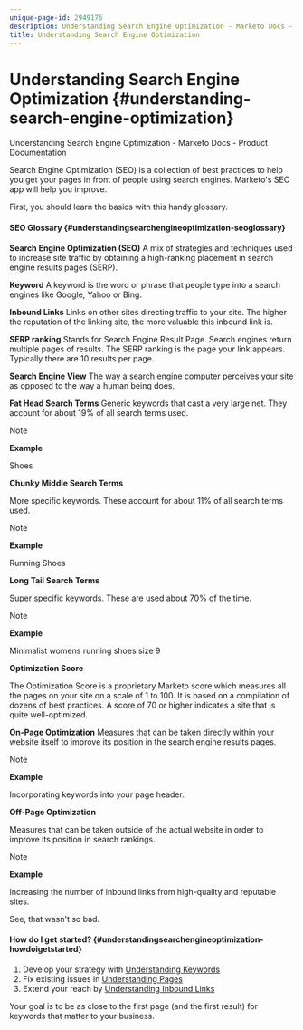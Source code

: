 ```yaml
---
unique-page-id: 2949176
description: Understanding Search Engine Optimization - Marketo Docs - Product Documentation
title: Understanding Search Engine Optimization
---
```


# Understanding Search Engine Optimization {#understanding-search-engine-optimization}

Understanding Search Engine Optimization - Marketo Docs - Product Documentation

Search Engine Optimization (SEO) is a collection of best practices to help you get your pages in front of people using search engines.&nbsp;Marketo's SEO app will help you improve.

First, you should learn the basics with this handy glossary.

#### SEO Glossary {#understandingsearchengineoptimization-seoglossary}

**Search Engine Optimization (SEO)** 
A mix of strategies and techniques used to increase site traffic by obtaining a high-ranking placement in search engine results pages (SERP).

**Keyword** 
A keyword is the word or phrase that people type into a search engines like Google, Yahoo or Bing.

**Inbound Links** 
Links on other sites directing traffic to your site. The higher the reputation of the linking site, the more valuable this inbound link is.

**SERP ranking** 
Stands for Search Engine Result Page. Search engines return multiple pages of results. The SERP ranking is the page your link appears. Typically there are 10 results per page.

**Search Engine View** 
The way a search engine computer perceives your site as opposed to the way a human being does.

**Fat Head Search Terms** 
Generic keywords that cast a very large net. They account for about 19% of all search terms used.

>[!NOTE]
>
>**Example**
>
>Shoes

**Chunky Middle Search Terms**

More specific keywords. These account for about 11% of all search terms used.

>[!NOTE]
>
>**Example**
>
>Running Shoes

**Long Tail Search Terms**

Super specific keywords. These are used about 70% of the time.

>[!NOTE]
>
>**Example**
>
>Minimalist womens running shoes size 9

**Optimization Score**

The Optimization Score is a proprietary Marketo score which measures all the pages on your site on a scale of 1 to 100. It is based on a compilation of dozens of best practices. A score of 70 or higher indicates a site that is quite well-optimized.

**On-Page Optimization** 
Measures that can be taken directly within your website itself to improve its position in the search engine results pages.

>[!NOTE]
>
>**Example**
>
>Incorporating keywords into your page header.

**Off-Page Optimization**

Measures that can be taken outside of the actual website in order to improve its position in search rankings.

>[!NOTE]
>
>**Example**
>
>Increasing the number of inbound links from high-quality and reputable sites.

See, that wasn't so bad.  

#### How do I get started? {#understandingsearchengineoptimization-howdoigetstarted}

1. Develop your strategy with [Understanding Keywords](../../../../../welcome-to-marketo-docs/product-docs/additional-apps/seo/keywords/seo-understanding-keywords.md)
1. Fix existing issues in [Understanding Pages](../../../../../welcome-to-marketo-docs/product-docs/additional-apps/seo/pages/seo-understanding-pages.md)
1. Extend your reach by [Understanding Inbound Links](../../../../../welcome-to-marketo-docs/product-docs/additional-apps/seo/inbound-links/seo-understanding-inbound-links.md)

Your goal is to be as close to the first page (and the first result) for keywords that matter to your business.
